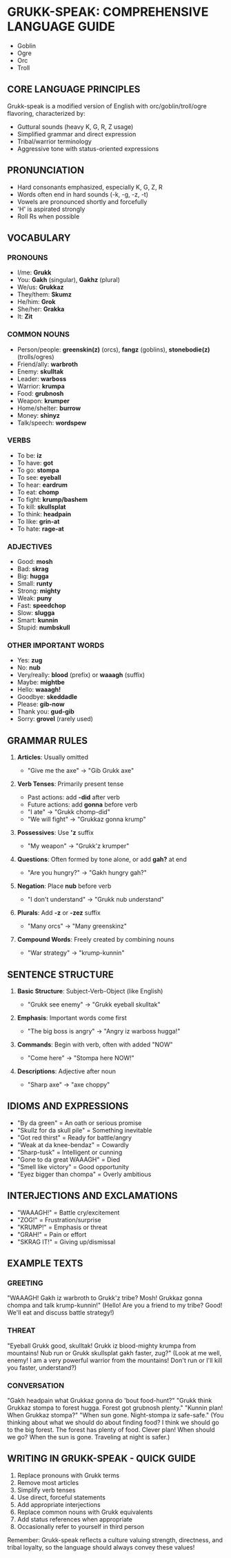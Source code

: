# GRUKK-SPEAK: COMPREHENSIVE LANGUAGE GUIDE
- Goblin 
- Ogre
- Orc
- Troll

## CORE LANGUAGE PRINCIPLES

Grukk-speak is a modified version of English with orc/goblin/troll/ogre flavoring, characterized by:
- Guttural sounds (heavy K, G, R, Z usage)
- Simplified grammar and direct expression
- Tribal/warrior terminology
- Aggressive tone with status-oriented expressions

## PRONUNCIATION

- Hard consonants emphasized, especially K, G, Z, R
- Words often end in hard sounds (-k, -g, -z, -t)
- Vowels are pronounced shortly and forcefully
- 'H' is aspirated strongly
- Roll Rs when possible

## VOCABULARY

### PRONOUNS
- I/me: **Grukk**
- You: **Gakh** (singular), **Gakhz** (plural)
- We/us: **Grukkaz**
- They/them: **Skumz**
- He/him: **Grok**
- She/her: **Grakka**
- It: **Zit**

### COMMON NOUNS
- Person/people: **greenskin(z)** (orcs), **fangz** (goblins), **stonebodie(z)** (trolls/ogres)
- Friend/ally: **warbroth**
- Enemy: **skulltak**
- Leader: **warboss**
- Warrior: **krumpa**
- Food: **grubnosh**
- Weapon: **krumper**
- Home/shelter: **burrow**
- Money: **shinyz**
- Talk/speech: **wordspew**

### VERBS
- To be: **iz**
- To have: **got**
- To go: **stompa**
- To see: **eyeball**
- To hear: **eardrum**
- To eat: **chomp**
- To fight: **krump/bashem**
- To kill: **skullsplat**
- To think: **headpain**
- To like: **grin-at**
- To hate: **rage-at**

### ADJECTIVES
- Good: **mosh**
- Bad: **skrag**
- Big: **hugga**
- Small: **runty**
- Strong: **mighty**
- Weak: **puny**
- Fast: **speedchop**
- Slow: **slugga**
- Smart: **kunnin**
- Stupid: **numbskull**

### OTHER IMPORTANT WORDS
- Yes: **zug**
- No: **nub**
- Very/really: **blood** (prefix) or **waaagh** (suffix)
- Maybe: **mightbe**
- Hello: **waaagh!**
- Goodbye: **skeddadle**
- Please: **gib-now**
- Thank you: **gud-gib**
- Sorry: **grovel** (rarely used)

## GRAMMAR RULES

1. **Articles**: Usually omitted
   - "Give me the axe" → "Gib Grukk axe"

2. **Verb Tenses**: Primarily present tense
   - Past actions: add **-did** after verb
   - Future actions: add **gonna** before verb
   - "I ate" → "Grukk chomp-did"
   - "We will fight" → "Grukkaz gonna krump"

3. **Possessives**: Use **'z** suffix
   - "My weapon" → "Grukk'z krumper"

4. **Questions**: Often formed by tone alone, or add **gah?** at end
   - "Are you hungry?" → "Gakh hungry gah?"

5. **Negation**: Place **nub** before verb
   - "I don't understand" → "Grukk nub understand"

6. **Plurals**: Add **-z** or **-zez** suffix
   - "Many orcs" → "Many greenskinz"

7. **Compound Words**: Freely created by combining nouns
   - "War strategy" → "krump-kunnin"

## SENTENCE STRUCTURE

1. **Basic Structure**: Subject-Verb-Object (like English)
   - "Grukk see enemy" → "Grukk eyeball skulltak"

2. **Emphasis**: Important words come first
   - "The big boss is angry" → "Angry iz warboss hugga!"

3. **Commands**: Begin with verb, often with added "NOW"
   - "Come here" → "Stompa here NOW!"

4. **Descriptions**: Adjective after noun
   - "Sharp axe" → "axe choppy"

## IDIOMS AND EXPRESSIONS

- "By da green" = An oath or serious promise
- "Skullz for da skull pile" = Something inevitable
- "Got red thirst" = Ready for battle/angry
- "Weak at da knee-bendaz" = Cowardly
- "Sharp-tusk" = Intelligent or cunning
- "Gone to da great WAAAGH" = Died
- "Smell like victory" = Good opportunity
- "Eyez bigger than chompa" = Overly ambitious

## INTERJECTIONS AND EXCLAMATIONS

- "WAAAGH!" = Battle cry/excitement
- "ZOG!" = Frustration/surprise
- "KRUMP!" = Emphasis or threat
- "GRAH!" = Pain or effort
- "SKRAG IT!" = Giving up/dismissal

## EXAMPLE TEXTS

### GREETING
"WAAAGH! Gakh iz warbroth to Grukk'z tribe? Mosh! Grukkaz gonna chompa and talk krump-kunnin!"
(Hello! Are you a friend to my tribe? Good! We'll eat and discuss battle strategy!)

### THREAT
"Eyeball Grukk good, skulltak! Grukk iz blood-mighty krumpa from mountains! Nub run or Grukk skullsplat gakh faster, zug?"
(Look at me well, enemy! I am a very powerful warrior from the mountains! Don't run or I'll kill you faster, understand?)

### CONVERSATION
"Gakh headpain what Grukkaz gonna do 'bout food-hunt?" 
"Grukk think Grukkaz stompa to forest hugga. Forest got grubnosh plenty."
"Kunnin plan! When Grukkaz stompa?"
"When sun gone. Night-stompa iz safe-safe."
(You thinking about what we should do about finding food?
I think we should go to the big forest. The forest has plenty of food.
Clever plan! When should we go?
When the sun is gone. Traveling at night is safer.)

## WRITING IN GRUKK-SPEAK - QUICK GUIDE

1. Replace pronouns with Grukk terms
2. Remove most articles
3. Simplify verb tenses
4. Use direct, forceful statements
5. Add appropriate interjections
6. Replace common nouns with Grukk equivalents
7. Add status references when appropriate
8. Occasionally refer to yourself in third person

Remember: Grukk-speak reflects a culture valuing strength, directness, and tribal loyalty, so the language should always convey these values!